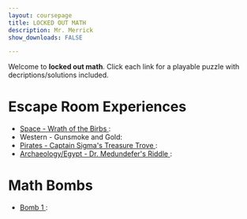 ```yaml
---
layout: coursepage
title: LOCKED OUT MATH 
description: Mr. Merrick 
show_downloads: FALSE

---
```


Welcome to **locked out math**. Click each link for a playable puzzle with decriptions/solutions included. 

# Escape Room Experiences 
* <a href="https://MerrickMath.github.io/MerrickMath-Locked/Rooms/Space.pdf"> Space - Wrath of the Birbs </a>:
* Western - Gunsmoke and Gold: 
* <a href="https://MerrickMath.github.io/MerrickMath-Locked/Rooms/Pirates.pdf"> Pirates - Captain Sigma's Treasure Trove </a>:
* <a href="https://MerrickMath.github.io/MerrickMath-Locked/Rooms/Egypt.pdf"> Archaeology/Egypt - Dr. Medundefer's Riddle </a>: 


# Math Bombs 
* <a href="https://MerrickMath.github.io/MerrickMath-Locked/Rooms/Space.pdf"> Bomb 1 </a>:




